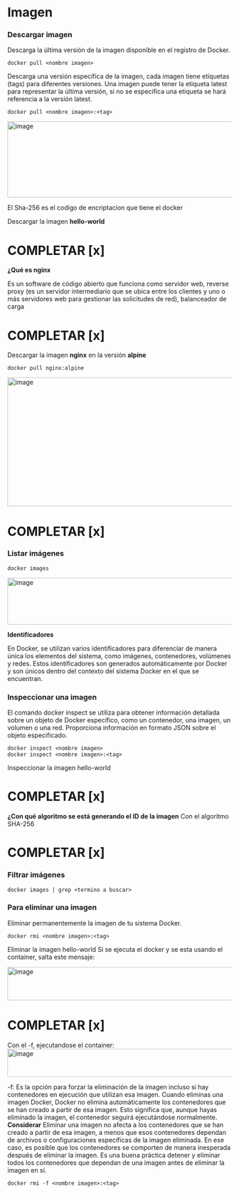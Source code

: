 # Imagen
### Descargar imagen
Descarga la última versión de la imagen disponible en el registro de Docker.

```
docker pull <nombre imagen> 
```

Descarga una versión específica de la imagen, cada imagen tiene etiquetas (tags) para diferentes versiones.
Una imagen puede tener la etiqueta latest para representar la última versión, si no se especifica una etiqueta se hará referencia a la versión latest.

```
docker pull <nombre imagen>:<tag>
```

<img width="957" height="171" alt="image" src="https://github.com/user-attachments/assets/6b978631-8e0f-4d3d-b568-96c51fdb13ff" />

El Sha-256 es el codigo de encriptacion que tiene el docker

Descargar la imagen **hello-world**
# COMPLETAR [x]


**¿Qué es nginx**

Es un software de código abierto que funciona como servidor web, reverse proxy (es un servidor intermediario que se ubica entre los clientes y uno o más servidores web para gestionar las solicitudes de red), balanceador de carga 

# COMPLETAR [x]

Descargar la imagen  **nginx** en la versión **alpine**

```
docker pull nginx:alpine
```

<img width="830" height="289" alt="image" src="https://github.com/user-attachments/assets/7fdbcafe-347c-41b2-a8e7-88b761ef2c87" />

# COMPLETAR [x]

### Listar imágenes

```
docker images
```
<img width="630" height="105" alt="image" src="https://github.com/user-attachments/assets/28785986-3f74-4f2e-8541-244d19d2a6ea" />


**Identificadores**

En Docker, se utilizan varios identificadores para diferenciar de manera única los elementos del sistema, como imágenes, contenedores, volúmenes y redes. Estos identificadores son generados automáticamente por Docker y son únicos dentro del contexto del sistema Docker en el que se encuentran. 

### Inspeccionar una imagen
El comando docker inspect se utiliza para obtener información detallada sobre un objeto de Docker específico, como un contenedor, una imagen, un volumen o una red.  Proporciona información en formato JSON sobre el objeto especificado.

```
docker inspect <nombre imagen>
docker inspect <nombre imagen>:<tag>
```

Inspeccionar la imagen hello-world 
# COMPLETAR [x]

**¿Con qué algoritmo se está generando el ID de la imagen**
Con el algoritmo SHA-256 


# COMPLETAR [x]

### Filtrar imágenes

```
docker images | grep <termino a buscar>

```

### Para eliminar una imagen
Eliminar permanentemente la imagen de tu sistema Docker.

```
docker rmi <nombre imagen>:<tag>
```

Eliminar la imagen hello-world 
Si se ejecuta el docker y se esta usando el container, salta este mensaje:

<img width="1099" height="75" alt="image" src="https://github.com/user-attachments/assets/0f6f8f2b-e455-4d1f-92c1-9e02fa1a88ba" />

# COMPLETAR [x]

Con el -f, ejecutandose el container:
<img width="539" height="63" alt="image" src="https://github.com/user-attachments/assets/2dc9a8cd-62bc-4bd7-bb68-76c7fdbba8cc" />


-f: Es la opción para forzar la eliminación de la imagen incluso si hay contenedores en ejecución que utilizan esa imagen.
Cuando eliminas una imagen Docker, Docker no elimina automáticamente los contenedores que se han creado a partir de esa imagen. Esto significa que, aunque hayas eliminado la imagen, el contenedor seguirá ejecutándose normalmente.  
**Considerar**
Eliminar una imagen no afecta a los contenedores que se han creado a partir de esa imagen, a menos que esos contenedores dependan de archivos o configuraciones específicas de la imagen eliminada. En ese caso, es posible que los contenedores se comporten de manera inesperada después de eliminar la imagen.
Es una buena práctica detener y eliminar todos los contenedores que dependan de una imagen antes de eliminar la imagen en sí.

```
docker rmi -f <nombre imagen>:<tag>
```
